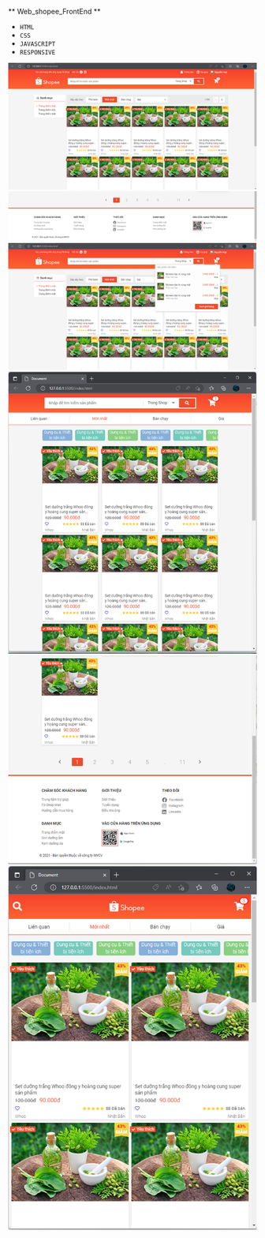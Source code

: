 ** Web_shopee_FrontEnd **

- `HTML`
- `CSS`
- `JAVASCRIPT`
- `RESPONSIVE` 

![web_shopee!](https://github.com/hopnguyen123/Web_shopee_Frontend/blob/master/image/shope_p1.png)
![web_shopee!](https://github.com/hopnguyen123/Web_shopee_Frontend/blob/master/image/shope_p2.png)
![web_shopee!](https://github.com/hopnguyen123/Web_shopee_Frontend/blob/master/image/shope_p3.png)
![web_shopee!](https://github.com/hopnguyen123/Web_shopee_Frontend/blob/master/image/shope_p4.png)
![web_shopee!](https://github.com/hopnguyen123/Web_shopee_Frontend/blob/master/image/shope_p5.png)
![web_shopee!](https://github.com/hopnguyen123/Web_shopee_Frontend/blob/master/image/shope_p6.png)
